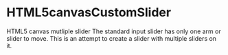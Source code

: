 # HTML5canvasCustomSlider
HTML5 canvas mutliple slider
The standard input slider has only one arm or slider to move. 
This is an attempt to create a slider with multiple sliders on it.
